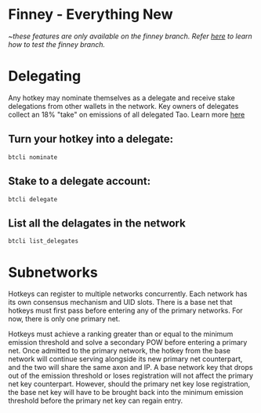 # Finney - Everything New

*~these features are only available on the finney branch. Refer [here](SwichingBranches.md) to learn how to test the finney branch.*

# Delegating

Any hotkey may nominate themselves as a delegate and receive stake delegations from other wallets in the network. Key owners of delegates collect an 18% "take" on emissions of all delegated Tao. 
Learn more [here](Delegation.md)


## Turn your hotkey into a delegate:
```
btcli nominate
```
## Stake to a delegate account:
```
btcli delegate
```
## List all the delagates in the network
```
btcli list_delegates
```



# Subnetworks

Hotkeys can register to multiple networks concurrently. Each network has its own consensus mechanism and UID slots. There is a base net that hotkeys must first pass before entering any of the primary networks. For now, there is only one primary net. 

Hotkeys must achieve a ranking greater than or equal to the minimum emission threshold and solve a secondary POW before entering a primary net. Once admitted to the primary network, the hotkey from the base network will continue serving alongside its new primary net counterpart, and the two will share the same axon and IP. A base network key that drops out of the emission threshold or loses registration will not affect the primary net key counterpart. However, should the primary net key lose registration, the base net key will have to be brought back into the minimum emission threshold before the primary net key can regain entry.
